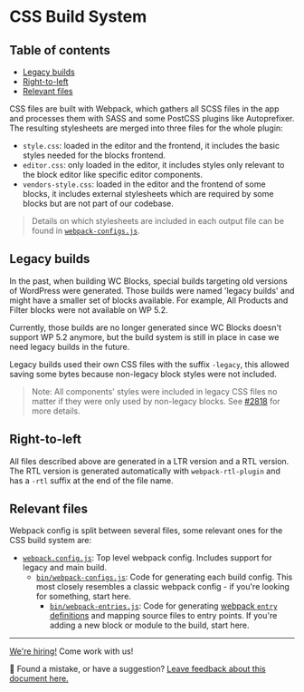 # CSS Build System <!-- omit in toc -->

## Table of contents <!-- omit in toc -->

- [Legacy builds](#legacy-builds)
- [Right-to-left](#right-to-left)
- [Relevant files](#relevant-files)

CSS files are built with Webpack, which gathers all SCSS files in the app and processes them with SASS and some PostCSS plugins like Autoprefixer. The resulting stylesheets are merged into three files for the whole plugin:

-   `style.css`: loaded in the editor and the frontend, it includes the basic styles needed for the blocks frontend.
-   `editor.css`: only loaded in the editor, it includes styles only relevant to the block editor like specific editor components.
-   `vendors-style.css`: loaded in the editor and the frontend of some blocks, it includes external stylesheets which are required by some blocks but are not part of our codebase.

> Details on which stylesheets are included in each output file can be found in [`webpack-configs.js`](https://github.com/woocommerce/woocommerce-gutenberg-products-block/blob/8befaccf35cac958c2d222e89facb84f9b675525/bin/webpack-configs.js#L655-L680).

## Legacy builds

In the past, when building WC Blocks, special builds targeting old versions of WordPress were generated. Those builds were named 'legacy builds' and might have a smaller set of blocks available. For example, All Products and Filter blocks were not available on WP 5.2.

Currently, those builds are no longer generated since WC Blocks doesn't support WP 5.2 anymore, but the build system is still in place in case we need legacy builds in the future.

Legacy builds used their own CSS files with the suffix `-legacy`, this allowed saving some bytes because non-legacy block styles were not included.

> Note: All components' styles were included in legacy CSS files no matter if they were only used by non-legacy blocks. See [#2818](https://github.com/woocommerce/woocommerce-gutenberg-products-block/pull/2818) for more details.

## Right-to-left

All files described above are generated in a LTR version and a RTL version. The RTL version is generated automatically with `webpack-rtl-plugin` and has a `-rtl` suffix at the end of the file name.

## Relevant files

Webpack config is split between several files, some relevant ones for the CSS build system are:

-   [`webpack.config.js`](https://github.com/woocommerce/woocommerce-gutenberg-products-block/blob/trunk/webpack.config.js): Top level webpack config. Includes support for legacy and main build.
    -   [`bin/webpack-configs.js`](https://github.com/woocommerce/woocommerce-gutenberg-products-block/blob/trunk/bin/webpack-configs.js): Code for generating each build config. This most closely resembles a classic webpack config - if you're looking for something, start here.
        -   [`bin/webpack-entries.js`](https://github.com/woocommerce/woocommerce-gutenberg-products-block/blob/trunk/bin/webpack-entries.js): Code for generating [webpack `entry` definitions](https://webpack.js.org/concepts/entry-points/) and mapping source files to entry points. If you're adding a new block or module to the build, start here.

<!-- FEEDBACK -->

---

[We're hiring!](https://woocommerce.com/careers/) Come work with us!

🐞 Found a mistake, or have a suggestion? [Leave feedback about this document here.](https://github.com/woocommerce/woocommerce-gutenberg-products-block/issues/new?assignees=&labels=type%3A+documentation&template=--doc-feedback.md&title=Feedback%20on%20./docs/contributors/css-build-system.md)

<!-- /FEEDBACK -->
